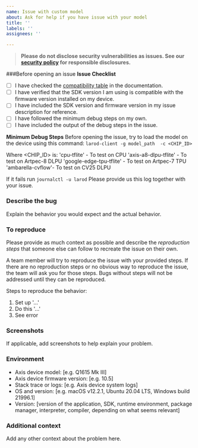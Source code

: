 ```yaml
---
name: Issue with custom model
about: Ask for help if you have issue with your model
title: ''
labels: ''
assignees: ''

---
```


> **Please do not disclose security vulnerabilities as issues. See our [security policy](../../SECURITY.md) for responsible disclosures.**

###Before opening an issue
**Issue Checklist**

- [ ] I have checked the [compatibility table](https://axiscommunications.github.io/acap-documentation/docs/api/computer-vision-sdk-apis.html#compatibility) in the documentation.
- [ ] I have verified that the SDK version I am using is compatible with the firmware version installed on my device.
- [ ] I have included the SDK version and firmware version in my issue description for reference.
- [ ] I have followed the minimum debug steps on my own.
- [ ] I have included the output of the debug steps in the issue.

**Minimum Debug Steps**
Before opening the issue, try to load the model on the device using this command:
`larod-client -g model_path  -c <CHIP_ID> `

Where <CHIP_ID> is:
'cpu-tflite' - To test on CPU
'axis-a8-dlpu-tflite' - To test on Artpec-8 DLPU
'google-edge-tpu-tflite' - To test on Artpec-7 TPU
'ambarella-cvflow'- To test on CV25 DLPU
    
If it fails run
`journalctl -u larod`
Please provide us this log together with your issue.

### Describe the bug

Explain the behavior you would expect and the actual behavior.

### To reproduce

Please provide as much context as possible and describe the *reproduction steps* that someone else can follow to recreate the issue on their own.

A team member will try to reproduce the issue with your provided steps. If there are no reproduction steps or no obvious way to reproduce the issue, the team will ask you for those steps. Bugs without steps will not be addressed until they can be reproduced.

Steps to reproduce the behavior:

1. Set up '...'
2. Do this '...'
3. See error

### Screenshots

If applicable, add screenshots to help explain your problem.

### Environment

- Axis device model: [e.g. Q1615 Mk III]
- Axis device firmware version: [e.g. 10.5]
- Stack trace or logs: [e.g. Axis device system logs]
- OS and version: [e.g. macOS v12.2.1, Ubuntu 20.04 LTS, Windows build 21996.1]
- Version: [version of the application, SDK, runtime environment, package manager, interpreter, compiler, depending on what seems relevant]

### Additional context

Add any other context about the problem here.
